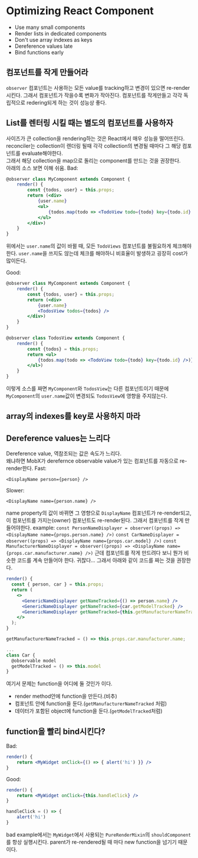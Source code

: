 # Optimizing React Component
* Use many small components
* Render lists in dedicated components
* Don't use array indexes as keys
* Dereference values late
* Bind functions early

## 컴포넌트를 작게 만들어라
`observer` 컴포넌트는 사용하는 모든 value를 tracking하고 변경이 있으면 re-render시킨다.
그래서 컴포넌트가 작을수록 변화가 작아진다. 컴포넌트를 작게만들고 각각 독립적으로 redering되게 하는 것이 성능상 좋다.

## List를 렌터링 시킬 때는 별도의 컴포넌트를 사용하자
사이즈가 큰 collection을 rendering하는 것은 React에서 매우 성능을 떨어뜨린다.  
reconciler는 collection이 렌더링 될때 각각 collection의 변경될 때마다 그 해당 컴포넌트를 evaluate해야한다.  
그래서 해당 collection을 map으로 돌리는 component를 만드는 것을 권장한다.  
아래의 소스 보면 이해 쉬움.
Bad:
```jsx
@observer class MyComponent extends Component {
    render() {
        const {todos, user} = this.props;
        return (<div>
            {user.name}
            <ul>
                {todos.map(todo => <TodoView todo={todo} key={todo.id} />)}
            </ul>
        </div>)
    }
}
```
위에서는 `user.name`의 값이 바뀔 때, 모든 `TodoViews` 컴포넌트를 불필요하게 체크해야한다.
`user.name`을 쓰지도 않는데 체크를 해야하니 비효율이 발생하고 굉장히 cost가 많이든다.

Good: 
```jsx
@observer class MyComponent extends Component {
    render() {
        const {todos, user} = this.props;
        return (<div>
            {user.name}
            <TodosView todos={todos} />
        </div>)
    }
}

@observer class TodosView extends Component {
    render() {
        const {todos} = this.props;
        return <ul>
            {todos.map(todo => <TodoView todo={todo} key={todo.id} />)}
        </ul>)
    }
}
```
이렇게 소스를 짜면 `MyComponent`와 `TodosView`는 다른 컴포넌트이기 때문에 `MyComponent`의 `user.name`값이 변경되도 `TodosView`에 영향을 주지않는다.

## array의 indexes를 key로 사용하지 마라

## Dereference values는 느리다
Dereference value, 역참조되는 값은 속도가 느리다.  
왜냐하면 MobX가 derefernce observable value가 있는 컴포넌트를 자동으로 re-render한다.
Fast: 
```
<DisplayName person={person} />
```
Slower:
```
<DisplayName name={person.name} />
```
name property의 값이 바뀌면 그 영향으로 `DisplayName` 컴포넌트가 re-render되고, 이 컴포넌트를 가지는(owner) 컴포넌트도 re-render된다.
그래서 컴포넌트를 작게 만들어야한다.
example: 
`const PersonNameDisplayer = observer((props) => <DisplayName name={props.person.name} />)`
`const CarNameDisplayer = observer((props) => <DisplayName name={props.car.model} />)`
`const ManufacturerNameDisplayer = observer((props) => <DisplayName name={props.car.manufacturer.name} />)`
근데 컴포넌트를 작게 만드려다 보니 뭔가 비슷한 코드를 계속 만들어야 한다. 귀찮다...
그래서 아래와 같이 코드를 짜는 것을 권장한다.
```jsx
render() {
  const { person, car } = this.props;
  return (
    <>
      <GenericNameDisplayer getNameTracked={() => person.name} />
      <GenericNameDisplayer getNameTracked={car.getModelTracked} />
      <GenericNameDisplayer getNameTracked={this.getManufacturerNameTracked} />
    </>
  );
}

getManufacturerNameTracked = () => this.props.car.manufacturer.name;

...
class Car {
  @observable model
  getModelTracked = () => this.model
}
```
여기서 문제는 function을 어디에 둘 것인가 이다.
* render method안에 function을 만든다.(비추)
* 컴포넌트 안에 function을 둔다.(`getManufacturerNameTracked` 처럼)
* 데이터가 포함된 object에 function을 둔다.(`getModelTracked`처럼)

## function을 빨리 bind시킨다?
Bad:
```jsx
render() {
    return <MyWidget onClick={() => { alert('hi') }} />
}
```
Good: 
```jsx
render() {
    return <MyWidget onClick={this.handleClick} />
}

handleClick = () => {
    alert('hi')
}
```
bad example에서는 `MyWidget`에서 사용되는 `PureRenderMixin`의 `shouldComponent`를 항상 실행시킨다.
parent가 re-rendered될 때 마다 new function을 넘기기 때문이다.





